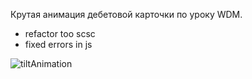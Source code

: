 Крутая анимация дебетовой карточки по уроку WDM.

- refactor too scsc
- fixed errors in js

![tiltAnimation](./app/img/tilt.gif)